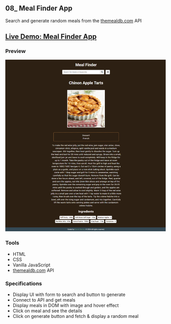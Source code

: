 ## 08_ Meal Finder App

Search and generate random meals from the [themealdb.com](https://themealdb.com) API

## [Live Demo: Meal Finder App]()

### Preview

!["HomePage"](./HomePage.png)

### Tools
- HTML
- CSS
- Vanilla JavaScript
- [themealdb.com](https://themealdb.com) API

### Specifications
- Display UI with form to search and button to generate
- Connect to API and get meals
- Display meals in DOM with image and hover effect
- Click on meal and see the details
- Click on generate button and fetch & display a random meal